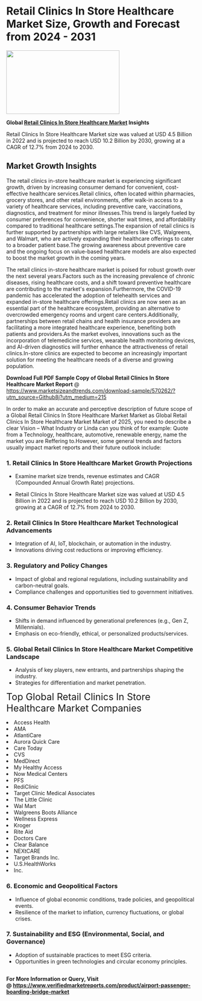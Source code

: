 <H1>Retail Clinics In Store Healthcare Market Size, Growth and Forecast from 2024 - 2031</H1><img class="aligncenter size-medium wp-image-584254" src="https://thirdeyenews.in/wp-content/uploads/2024/09/Global-Market-Research-300x168.jpeg" alt="" width="300" height="168" /><p><strong>Global&nbsp;<a href="https://www.marketsizeandtrends.com/download-sample/570262/?utm_source=Github8j?utm_medium=215">Retail Clinics In Store Healthcare Market</a> Insights</strong></p><p>Retail Clinics In Store Healthcare Market size was valued at USD 4.5 Billion in 2022 and is projected to reach USD 10.2 Billion by 2030, growing at a CAGR of 12.7% from 2024 to 2030.</p><p><h2>Market Growth Insights</h2> <p>The retail clinics in-store healthcare market is experiencing significant growth, driven by increasing consumer demand for convenient, cost-effective healthcare services.Retail clinics, often located within pharmacies, grocery stores, and other retail environments, offer walk-in access to a variety of healthcare services, including preventive care, vaccinations, diagnostics, and treatment for minor illnesses.This trend is largely fueled by consumer preferences for convenience, shorter wait times, and affordability compared to traditional healthcare settings.The expansion of retail clinics is further supported by partnerships with large retailers like CVS, Walgreens, and Walmart, who are actively expanding their healthcare offerings to cater to a broader patient base.The growing awareness about preventive care and the ongoing focus on value-based healthcare models are also expected to boost the market growth in the coming years.</p> <p>The retail clinics in-store healthcare market is poised for robust growth over the next several years.Factors such as the increasing prevalence of chronic diseases, rising healthcare costs, and a shift toward preventive healthcare are contributing to the market's expansion.Furthermore, the COVID-19 pandemic has accelerated the adoption of telehealth services and expanded in-store healthcare offerings.Retail clinics are now seen as an essential part of the healthcare ecosystem, providing an alternative to overcrowded emergency rooms and urgent care centers.Additionally, partnerships between retail chains and health insurance providers are facilitating a more integrated healthcare experience, benefiting both patients and providers.As the market evolves, innovations such as the incorporation of telemedicine services, wearable health monitoring devices, and AI-driven diagnostics will further enhance the attractiveness of retail clinics.In-store clinics are expected to become an increasingly important solution for meeting the healthcare needs of a diverse and growing population.</p> <p><span class=""><strong>Download Full PDF Sample Copy of Global Retail Clinics In Store Healthcare Market Report</strong> @ <a href="https://www.marketsizeandtrends.com/download-sample/570262/?utm_source=Github8j?utm_medium=215" target="_blank">https://www.marketsizeandtrends.com/download-sample/570262/?utm_source=Github8j?utm_medium=215</a></span></p><p>In order to make an accurate and perceptive description of future scope of a Global&nbsp;Retail Clinics In Store Healthcare Market Market as Global&nbsp;Retail Clinics In Store Healthcare Market Market of 2025, you need to describe a clear Vision &ndash; What Industry or Linda can you think of for example: Quote from a Technology, healthcare, automotive, renewable energy, name the market you are Reffering to.However, some general trends and factors usually impact market reports and their future outlook include:</p><h3>1.&nbsp;<strong>Retail Clinics In Store Healthcare Market Growth Projections</strong></h3><ul><li>Examine market size trends, revenue estimates and CAGR (Compounded Annual Growth Rate) projections.</li><li><p>Retail Clinics In Store Healthcare Market size was valued at USD 4.5 Billion in 2022 and is projected to reach USD 10.2 Billion by 2030, growing at a CAGR of 12.7% from 2024 to 2030.</p></li></ul><h3>2.&nbsp;<strong>Retail Clinics In Store Healthcare Market Technological Advancements</strong></h3><ul><li>Integration of AI, IoT, blockchain, or automation in the industry.</li><li>Innovations driving cost reductions or improving efficiency.</li></ul><h3>3.&nbsp;<strong>Regulatory and Policy Changes</strong></h3><ul><li>Impact of global and regional regulations, including sustainability and carbon-neutral goals.</li><li>Compliance challenges and opportunities tied to government initiatives.</li></ul><h3>4.&nbsp;<strong>Consumer Behavior Trends</strong></h3><ul><li>Shifts in demand influenced by generational preferences (e.g., Gen Z, Millennials).</li><li>Emphasis on eco-friendly, ethical, or personalized products/services.</li></ul><h3>5.&nbsp;<strong>Global Retail Clinics In Store Healthcare Market Competitive Landscape</strong></h3><ul><li>Analysis of key players, new entrants, and partnerships shaping the industry.</li><li>Strategies for differentiation and market penetration.</li></ul><p data-pm-slice="1 1 []"><span style="color: inherit; font-family: inherit; font-size: 25px;">Top Global Retail Clinics In Store Healthcare Market Companies</span></p><div class="" data-test-id=""><p><li>Access Health</li><li> AMA</li><li> AtlantiCare</li><li> Aurora Quick Care</li><li> Care Today</li><li> CVS</li><li> MedDirect</li><li> My Healthy Access</li><li> Now Medical Centers</li><li> PFS</li><li> RediClinic</li><li> Target Clinic Medical Associates</li><li> The Little Clinic</li><li> Wal Mart</li><li> Walgreens Boots Alliance</li><li> Wellness Express</li><li> Kroger</li><li> Rite Aid</li><li> Doctors Care</li><li> Clear Balance</li><li> NEXtCARE</li><li> Target Brands Inc.</li><li> U.S.HealthWorks</li><li> Inc.</li></p></div><h3>6.&nbsp;<strong>Economic and Geopolitical Factors</strong></h3><ul><li>Influence of global economic conditions, trade policies, and geopolitical events.</li><li>Resilience of the market to inflation, currency fluctuations, or global crises.</li></ul><h3>7.&nbsp;<strong>Sustainability and ESG (Environmental, Social, and Governance)</strong></h3><ul><li>Adoption of sustainable practices to meet ESG criteria.</li><li>Opportunities in green technologies and circular economy principles.</li></ul><h2><strong style="font-size: 14px;">For More Information or Query, Visit @&nbsp;</strong><a style="background-color: #ffffff; font-size: 14px;" href="https://www.marketsizeandtrends.com/report/retail-clinics-in-store-healthcare-market/" target="_blank">https://www.verifiedmarketreports.com/product/airport-passenger-boarding-bridge-market</a></h2>